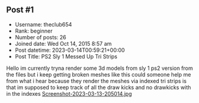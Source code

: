 ## Post #1
- Username: theclub654
- Rank: beginner
- Number of posts: 26
- Joined date: Wed Oct 14, 2015 8:57 am
- Post datetime: 2023-03-14T00:59:21+00:00
- Post Title: PS2 Sly 1 Messed Up Tri Strips

Hello im currently tryna render some 3d models from sly 1 ps2 version from the files but i keep getting broken meshes like this could someone help me from what i hear because they render the meshes via indexed tri strips is that im supposed to keep track of all the draw kicks and no drawkicks with in the indexes
[Screenshot-2023-03-13-205014.jpg](https://xentaxbackup.github.io/file/23558_Screenshot-2023-03-13-205014.jpg)
